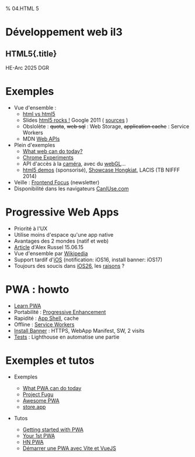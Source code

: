 % 04.HTML 5

# Développement web il3

## HTML5{.title}

<footer>HE-Arc 2025 DGR</footer>

# Exemples

* Vue d'ensemble :
    * [html vs html5](https://www.wscubetech.com/blog/html-vs-html5/)   
    * Slides [html5 rocks !](https://web.archive.org/web/20140320042652/http://slides.html5rocks.com) Google 2011 ( [sources](https://github.com/html5rocks/slides.html5rocks.com) )
    * Obslolète : ~~quota~~, ~~web sql~~ : Web Storage, ~~application cache~~ : Service Workers
    * MDN [Web APIs](https://developer.mozilla.org/en-US/docs/Web/API)
* Plein d'exemples
    * [What web can do today?](https://whatwebcando.today/)
    * [Chrome Experiments](https://www.chromeexperiments.com/)
    * API d'accès à la [caméra](https://www.soundstep.com/blog/experiments/jsdetection/), avec du [webGL](https://auduno.github.io/clmtrackr/examples/facesubstitution.html)...
    * [html5 demos](https://bestvpn.org/html5demos/) (sponsorisé), [Showcase Hongkiat](https://www.hongkiat.com/blog/48-excellent-html5-demos/), LACIS (TB NIFFF 2014)
* Veille : [Frontend Focus](https://frontendfoc.us/) (newsletter)
* Disponibilité dans les navigateurs [CanIUse.com](https://caniuse.com/)

# Progressive Web Apps
* Priorité à l'UX
* Utilise moins d'espace qu'une app native
* Avantages des 2 mondes (natif et web)
* [Article](https://infrequently.org/2015/06/progressive-apps-escaping-tabs-without-losing-our-soul/) d'Alex Russel 15.06.15
* Vue d'ensemble par [Wikipedia](https://en.wikipedia.org/wiki/Progressive_web_app)
* Support tardif d'[iOS](https://firt.dev/notes/pwa-ios/) (notification: iOS16, install banner: iOS17)
* Toujours des soucis dans [iOS26](https://modernwebweekly.substack.com/p/modern-web-weekly-60), les [raisons](https://www.reddit.com/r/PWA/comments/1n6e22q/apples_pwa_limitations_are_deliberate_not/) ?

# PWA : howto
* [Learn PWA](https://web.dev/learn/pwa)
* Portabilité : [Progressive Enhancement](https://www.smashingmagazine.com/2009/04/progressive-enhancement-what-it-is-and-how-to-use-it/)
* Rapidité : [App Shell](https://developers.google.com/web/updates/2015/11/app-shell), cache
* Offline : [Service Workers](https://jakearchibald.com/2014/service-worker-first-draft/)
* [Install Banner](https://developers.google.com/web/fundamentals/app-install-banners/) : HTTPS, WebApp Manifest, SW, 2 visits
* [Tests](https://developers.google.com/web/progressive-web-apps/checklist) : Lighthouse en automatise une partie

# Exemples et tutos

* Exemples 
    * [What PWA can do today](https://whatpwacando.today/) 
    * [Project Fugu](https://developer.chrome.com/docs/capabilities/fugu-showcase?hl=fr)
    * [Awesome PWA](https://github.com/hemanth/awesome-pwa)
	* [store.app](https://store.app/)

* Tutos
	* [Getting started with PWA](https://addyosmani.com/blog/getting-started-with-progressive-web-apps/)
	* [Your 1st PWA](https://developers.google.com/web/fundamentals/codelabs/your-first-pwapp/)
	* [HN PWA](https://hnpwa.com/)
    * [Démarrer une PWA avec Vite et VueJS](https://medium.com/@Christopher_Tseng/build-a-blazing-fast-offline-first-pwa-with-vue-3-and-vite-in-2025-the-definitive-guide-5b4969bc7f96)




